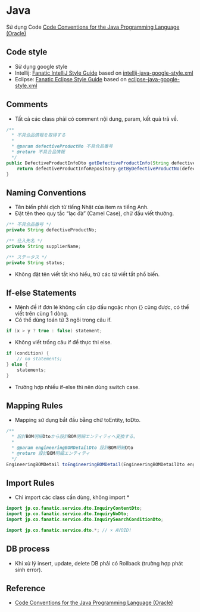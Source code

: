 # Java

Sử dụng Code [Code Conventions for the Java Programming Language (Oracle)](https://www.oracle.com/java/technologies/javase/codeconventions-introduction.html)

## Code style

- Sử dụng google style
- Intellij: <a href="~@assets/styleguides/intellij-java-fanatic-style.xml" download>Fanatic IntelliJ Style Guide</a> based on [intellij-java-google-style.xml](https://github.com/google/styleguide/blob/gh-pages/intellij-java-google-style.xml)
- Eclipse: <a href="~@assets/styleguides/eclipse-java-fanatic-style.xml" download>Fanatic Eclipse Style Guide</a> based on [eclipse-java-google-style.xml](https://github.com/google/styleguide/blob/gh-pages/eclipse-java-google-style.xml)

## Comments

- Tất cả các class phải có comment nội dung, param, kết quả trả về.

```java
/**
  * 不具合品情報を取得する
  * 
  * @param defectiveProductNo 不具合品番号
  * @return 不具合品情報
  */
public DefectiveProductInfoDto getDefectiveProductInfo(String defectiveProductNo) {
    return defectiveProductInfoRepository.getByDefectiveProductNo(defectiveProductNo);
}
```

## Naming Conventions

- Tên biến phải dịch từ tiếng Nhật của item ra tiếng Anh.
- Đặt tên theo quy tắc “lạc đà” (Camel Case), chữ đầu viết thường.

```java
/** 不具合品番号 */
private String defectiveProductNo;

/** 仕入先名 */
private String supplierName;

/** ステータス */
private String status;
```

- Không đặt tên viết tắt khó hiểu, trừ các từ viết tắt phổ biến.

## If-else Statements

- Mệnh đề if đơn lẻ không cần cặp dấu ngoặc nhọn {} cũng được, có thể viết trên cùng 1 dòng.
- Có thể dùng toán tử 3 ngôi trong câu if.

```java
if (x > y ? true : false) statement;
```

- Không viết trống câu if để thực thi else.

```java
if (condition) {
    // no statements;
} else {
    statements;
}
```

- Trường hợp nhiều if-else thì nên dùng switch case.

## Mapping Rules

- Mapping sử dụng bắt đầu bằng chữ toEntity, toDto.

```java
/**
  * 設計BOM明細Dtoから設計BOM明細エンティティへ変換する。
  *
  * @param engineeringBOMDetailDto 設計BOM明細Dto
  * @return 設計BOM明細エンティティ
  */
EngineeringBOMDetail toEngineeringBOMDetail(EngineeringBOMDetailDto engineeringBOMDetailDto);
```

## Import Rules

- Chỉ import các class cần dùng, không import *

```java
import jp.co.fanatic.service.dto.InquiryContentDto;
import jp.co.fanatic.service.dto.InquiryNoDto;
import jp.co.fanatic.service.dto.InquirySearchConditionDto;
```

```java
import jp.co.fanatic.service.dto.*; // × AVOID!
```

## DB process

- Khi xử lý insert, update, delete DB phải có Rollback (trường hợp phát sinh error).

## Reference

- [Code Conventions for the Java Programming Language (Oracle)](https://www.oracle.com/java/technologies/javase/codeconventions-introduction.html)
